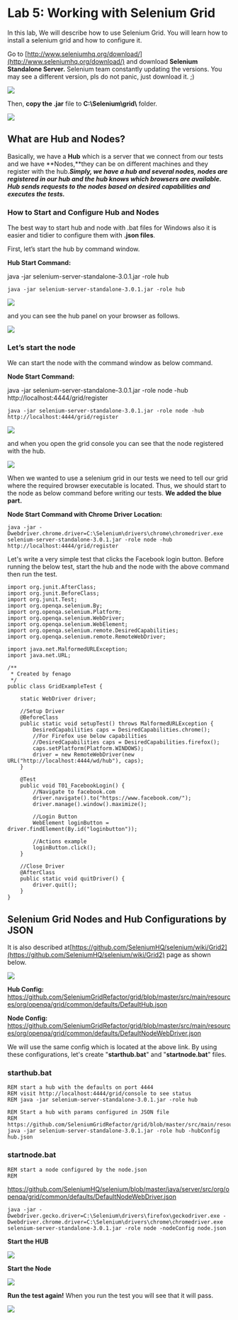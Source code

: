 

Lab 5: Working with Selenium Grid
==================================

In this lab, We will describe how to use Selenium Grid. You will learn
how to install a selenium grid and how to configure it.


Go to [http://www.seleniumhq.org/download/](http://www.seleniumhq.org/download/)
and download **Selenium Standalone Server.** Selenium team constantly
updating the versions. You may see a different version, pls do not
panic, just download it. ;)

![](./images/selenium-grid-download.png)

Then, **copy the .jar** file to **C:\\Selenium\\grid\\** folder.

![](./images/img_582e1ae8d4614.png)


**What are Hub and Nodes?**
---------------------------

Basically, we have a **Hub** which is a server that we connect from our
tests and we have **Nodes,**they can be on different machines and they
register with the hub.***Simply, we have a hub and several nodes, nodes
are registered in our hub and the hub knows which browsers are
available. Hub sends requests to the nodes based on desired capabilities
and executes the tests.***

### **How to Start and Configure Hub and Nodes**

The best way to start hub and node with .bat files for Windows also it
is easier and tidier to configure them with **.json files**.

First, let’s start the hub by command window.

**Hub Start Command:**

java -jar selenium-server-standalone-3.0.1.jar -role hub

`java -jar selenium-server-standalone-3.0.1.jar -role hub`

![](./images/img_5830a9a868cc7.png)


and you can see the hub panel on your browser as follows.

![](./images/img_5830a0b6cd7ea.png)


### **Let’s start the node**

We can start the node with the command window as below command.

**Node Start Command:**

java -jar selenium-server-standalone-3.0.1.jar -role node -hub
http://localhost:4444/grid/register

`java -jar selenium-server-standalone-3.0.1.jar -role node -hub http://localhost:4444/grid/register`

![](./images/img_5830aea0ace45.png)


and when you open the grid console you can see that the node registered
with the hub.

[![](./images/img_5830af2b6be00.png)](./images/img_5830af2b6be00.png)


When we wanted to use a selenium grid in our tests we need to tell our
grid where the required browser executable is located. Thus, we should
start to the node as below command before writing our tests. **We added the blue part.**

**Node Start Command with Chrome Driver Location:**

```
java -jar -Dwebdriver.chrome.driver=C:\Selenium\drivers\chrome\chromedriver.exe selenium-server-standalone-3.0.1.jar -role node -hub http://localhost:4444/grid/register 
```


Let's write a very simple test that clicks the Facebook login button. Before
running the below test, start the hub and the node with the above
command then run the test.


```
import org.junit.AfterClass;
import org.junit.BeforeClass;
import org.junit.Test;
import org.openqa.selenium.By;
import org.openqa.selenium.Platform;
import org.openqa.selenium.WebDriver;
import org.openqa.selenium.WebElement;
import org.openqa.selenium.remote.DesiredCapabilities;
import org.openqa.selenium.remote.RemoteWebDriver;

import java.net.MalformedURLException;
import java.net.URL;

/**
 * Created by fenago
 */
public class GridExampleTest {

    static WebDriver driver;

    //Setup Driver
    @BeforeClass
    public static void setupTest() throws MalformedURLException {
        DesiredCapabilities caps = DesiredCapabilities.chrome();
        //For Firefox use below capabilities
        //DesiredCapabilities caps = DesiredCapabilities.firefox();
        caps.setPlatform(Platform.WINDOWS);
        driver = new RemoteWebDriver(new URL("http://localhost:4444/wd/hub"), caps);
    }

    @Test
    public void T01_FacebookLogin() {
        //Navigate to facebook.com
        driver.navigate().to("https://www.facebook.com/");
        driver.manage().window().maximize();

        //Login Button
        WebElement loginButton = driver.findElement(By.id("loginbutton"));

        //Actions example
        loginButton.click();
    }

    //Close Driver
    @AfterClass
    public static void quitDriver() {
        driver.quit();
    }
}
```

**Selenium Grid Nodes and Hub Configurations by JSON**
------------------------------------------------------

It is also described at[https://github.com/SeleniumHQ/selenium/wiki/Grid2](https://github.com/SeleniumHQ/selenium/wiki/Grid2)
page as shown below.

![](./images/img_5830d39aa0d3b.png)

**Hub Config:** https://github.com/SeleniumGridRefactor/grid/blob/master/src/main/resources/org/openqa/grid/common/defaults/DefaultHub.json

**Node Config:** https://github.com/SeleniumGridRefactor/grid/blob/master/src/main/resources/org/openqa/grid/common/defaults/DefaultNodeWebDriver.json


We will use the same config which is located at the above link. By using
these configurations, let's create "**starthub.bat**" and "**startnode.bat**" files.


### **starthub.bat**

```
REM start a hub with the defaults on port 4444
REM visit http://localhost:4444/grid/console to see status
REM java -jar selenium-server-standalone-3.0.1.jar -role hub

REM Start a hub with params configured in JSON file
REM https://github.com/SeleniumGridRefactor/grid/blob/master/src/main/resources/org/openqa/grid/common/defaults/DefaultHub.json
java -jar selenium-server-standalone-3.0.1.jar -role hub -hubConfig hub.json
```

### **startnode.bat**

```
REM start a node configured by the node.json
REM 
```

https://github.com/SeleniumHQ/selenium/blob/master/java/server/src/org/openqa/grid/common/defaults/DefaultNodeWebDriver.json


```
java -jar -Dwebdriver.gecko.driver=C:\Selenium\drivers\firefox\geckodriver.exe -Dwebdriver.chrome.driver=C:\Selenium\drivers\chrome\chromedriver.exe selenium-server-standalone-3.0.1.jar -role node -nodeConfig node.json 
```

**Start the HUB**

![](./images/img_5830d8bb20157.png)


**Start the Node**

![](./images/img_5830d8fc8978e.png)


**Run the test again!** When you run the test you will see that it will pass.

![](./images/img_5830d951edc50.png)

